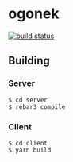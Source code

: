 # ogonek

[![build status](https://api.travis-ci.org/kongo2002/ogonek.svg)][travis]


## Building


### Server

```
$ cd server
$ rebar3 compile
```


### Client

```
$ cd client
$ yarn build
```


[travis]: https://travis-ci.org/kongo2002/ogonek/
